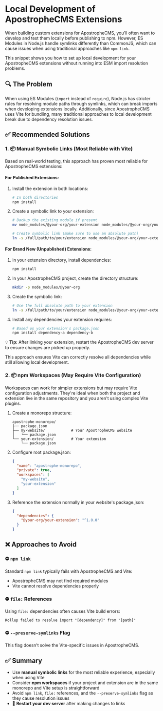# Local Development of ApostropheCMS Extensions

When building custom extensions for ApostropheCMS, you'll often want to develop and test them locally before publishing to npm. However, ES Modules in Node.js handle symlinks differently than CommonJS, which can cause issues when using traditional approaches like `npm link`.

This snippet shows you how to set up local development for your ApostropheCMS extensions without running into ESM import resolution problems.

## 🔍 The Problem

When using ES Modules (`import` instead of `require`), Node.js has stricter rules for resolving module paths through symlinks, which can break imports when developing extensions locally.
Additionally, since ApostropheCMS uses Vite for bundling, many traditional approaches to local development break due to dependency resolution issues.

## ✅ Recommended Solutions

### 1. 📦 Manual Symbolic Links (Most Reliable with Vite)

Based on real-world testing, this approach has proven most reliable for ApostropheCMS extensions:

#### For Published Extensions:

1. Install the extension in both locations:
   ```bash
   # In both directories
   npm install
   ```

2. Create a symbolic link to your extension:
   ```bash
   # Backup the existing module if present
   mv node_modules/@your-org/your-extension node_modules/@your-org/your-extension.bak

   # Create symbolic link (make sure to use an absolute path)
   ln -s /full/path/to/your/extension node_modules/@your-org/your-extension
   ```

#### For Brand New (Unpublished) Extensions:

1. In your extension directory, install dependencies:
   ```bash
   npm install
   ```

2. In your ApostropheCMS project, create the directory structure:
   ```bash
   mkdir -p node_modules/@your-org
   ```

3. Create the symbolic link:
   ```bash
   # Use the full absolute path to your extension
   ln -s /full/path/to/your/extension node_modules/@your-org/your-extension
   ```

4. Install any dependencies your extension requires:
   ```bash
   # Based on your extension's package.json
   npm install dependency-a dependency-b
   ```

💡 **Tip:** After linking your extension, restart the ApostropheCMS dev server to ensure changes are picked up properly.

This approach ensures Vite can correctly resolve all dependencies while still allowing local development.

### 2. 📦 npm Workspaces (May Require Vite Configuration)

Workspaces can work for simpler extensions but may require Vite configuration adjustments. They're ideal when both the project and extension live in the same repository and you aren't using complex Vite plugins.

1. Create a monorepo structure:
   ```
   apostrophe-monorepo/
   ├── package.json
   ├── my-website/            # Your ApostropheCMS website
   │   └── package.json
   └── your-extension/        # Your extension
       └── package.json
   ```

2. Configure root package.json:
   ```json
   {
     "name": "apostrophe-monorepo",
     "private": true,
     "workspaces": [
       "my-website",
       "your-extension"
     ]
   }
   ```

3. Reference the extension normally in your website's package.json:
   ```json
   {
     "dependencies": {
       "@your-org/your-extension": "^1.0.0"
     }
   }
   ```

## ❌ Approaches to Avoid

### ⛔️ `npm link`

Standard `npm link` typically fails with ApostropheCMS and Vite:
- ApostropheCMS may not find required modules
- Vite cannot resolve dependencies properly

### ⛔️ `file:` References

Using `file:` dependencies often causes Vite build errors:
```
Rollup failed to resolve import "[dependency]" from "[path]"
```

### ⛔️ `--preserve-symlinks` Flag

This flag doesn't solve the Vite-specific issues in ApostropheCMS.

## ✅ Summary

- Use **manual symbolic links** for the most reliable experience, especially when using Vite
- Consider **npm workspaces** if your project and extension are in the same monorepo and Vite setup is straightforward
- Avoid `npm link`, `file:` references, and the `--preserve-symlinks` flag as they cause resolution issues
- 🔁 **Restart your dev server** after making changes to links

